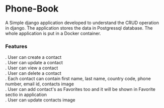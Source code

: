 # Phone-Book

A Simple django application developed to understand the CRUD operation in django. The application stores the data in Postgressql database. The whole application is put in a Docker container.

### Features 
. User can create a contact <br>
. User can update a contact <br>
. User can view a contact <br>
. User can delete a contact <br>
. Each contact can contain first name, last name, country code, phone number, email id, contacts image <br>
. User can add contact's as Favorites too and it will be shown in Favorite sectio in application <br>
. User can update contacts image <br>

